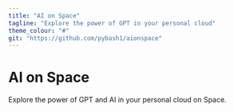 ```yaml
---
title: "AI on Space"
tagline: "Explore the power of GPT in your personal cloud"
theme_colour: "#"
git: "https://github.com/pybash1/aionspace"
---
```


# AI on Space
Explore the power of GPT and AI in your personal cloud on Space. 